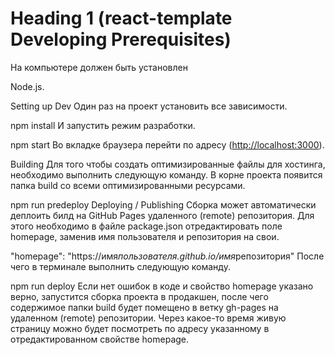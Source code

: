 # Heading 1 (react-template Developing Prerequisites)

На компьютере должен быть установлен

Node.js.

Setting up Dev Один раз на проект установить все зависимости.

npm install И запустить режим разработки.

npm start Во вкладке браузера перейти по адресу (<http://localhost:3000>).

Building Для того чтобы создать оптимизированные файлы для хостинга, необходимо
выполнить следующую команду. В корне проекта появится папка build со всеми
оптимизированными ресурсами.

npm run predeploy Deploying / Publishing Сборка может автоматически деплоить
билд на GitHub Pages удаленного (remote) репозитория. Для этого необходимо в
файле package.json отредактировать поле homepage, заменив имя пользователя и
репозитория на свои.

"homepage": "https://имя*пользователя.github.io/имя*репозитория" После чего в
терминале выполнить следующую команду.

npm run deploy Если нет ошибок в коде и свойство homepage указано верно,
запустится сборка проекта в продакшен, после чего содержимое папки build будет
помещено в ветку gh-pages на удаленном (remote) репозитории. Через какое-то
время живую страницу можно будет посмотреть по адресу указанному в
отредактированном свойстве homepage.
